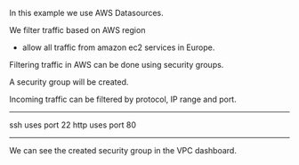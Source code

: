 In this example we use AWS Datasources.

We filter traffic based on AWS region

- allow all traffic from amazon ec2 services in Europe.

Filtering traffic in AWS can be done using security groups.

A security group will be created.

Incoming traffic can be filtered by protocol, IP range and port.

---

ssh uses port 22
http uses port 80

---

We can see the created security group in the VPC dashboard.
